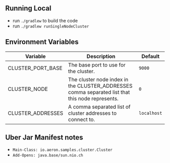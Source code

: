 ## Running Local

- run `./gradlew` to build the code
- run `./gradlew runSingleNodeCluster`

## Environment Variables

| Variable | Description                                                                                     | Default     |
|----------|-------------------------------------------------------------------------------------------------|-------------|
| CLUSTER_PORT_BASE | The base port to use for the cluster.                                                           | `9000`      |
| CLUSTER_NODE | The cluster node index in the CLUSTER_ADDRESSES comma separated list that this node represents. | `0`         |
| CLUSTER_ADDRESSES | A comma separated list of cluster addresses to connect to.                                      | `localhost` |

## Uber Jar Manifest notes

- `Main-Class: io.aeron.samples.cluster.Cluster`
- `Add-Opens: java.base/sun.nio.ch`
